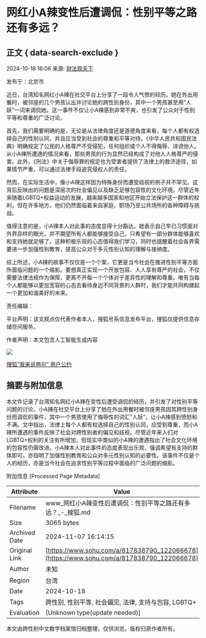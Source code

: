 # 网红小A辣变性后遭调侃：性别平等之路还有多远？

## 正文 { data-search-exclude }


2024-10-18 16:06 来源: [财法观天下](https://www.sohu.com/a/m.sohu.com?spm=smpc.content-abroad.content.1.1730995992864uzbGqsR)

发布于：北京市

近日，台湾知名网红小A辣在社交平台上分享了一段令人气愤的经历。她在外出用餐时，被邻座的几个男孩认出并讨论她的跨性别身份，其中一个男孩甚至用“人妖”一词来调侃她。这一事件不仅让小A辣感到非常不爽，也引发了公众对于性别平等和尊重的广泛讨论。

首先，我们需要明确的是，无论是从法律角度还是道德角度来看，每个人都有权选择自己的性别认同，并且应当受到社会的尊重和平等对待。《中华人民共和国民法典》明确规定了公民的人格尊严不受侵犯，任何组织或个人不得侮辱、诽谤他人。从小A辣所遭遇的情况来看，那些男孩的行为显然已经构成了对他人人格尊严的侵害。此外，《刑法》中关于侮辱罪的规定也为受害者提供了法律上的救济途径，如果情节严重，可以通过法律手段追究侵权人的责任。

然而，在实际生活中，像小A辣这样因为特殊身份而遭受歧视的例子并不罕见。这背后反映出的问题是深层次的社会偏见以及缺乏足够包容性的文化环境。尽管近年来随着LGBTQ+权益运动的发展，越来越多国家和地区开始立法保护这一群体的权利，但在许多地方，他们仍然面临着来自家庭、职场乃至公共场所的各种障碍与挑战。

值得注意的是，小A辣本人对此事的态度显得十分豁达。她表示自己早已习惯面对外界异样的眼光，并不期望所有人都能够接受自己，只希望有一部分群体能够喜欢和支持她就足够了。这种积极乐观的心态值得我们学习，同时也提醒着社会各界需要进一步加强性别教育，提高公众对于多元性别认知的理解与接纳度。

综上所述，小A辣的故事不仅仅是一个个案，它更是当今社会在推进性别平等方面所面临问题的一个缩影。要想真正实现一个开放包容、人人享有尊严的社会，不仅需要法律法规作为保障，更离不开每一个个体对于差异性的理解和尊重。唯有当每个人都能够以更加宽容的心态去看待身边不同背景的人群时，我们才能共同构建起一个更加和谐美好的未来。

责任编辑：

平台声明：该文观点仅代表作者本人，搜狐号系信息发布平台，搜狐仅提供信息存储空间服务。

作者声明：本文包含人工智能生成内容

![](https://sb.scorecardresearch.com/p?c1=2&c2=34403499&ns_ap_sv=2.1511.10&ns_type=hidden&ns_st_it=a&ns_st_sv=4.0.0&ns_st_ad=1&ns_st_sq=1&ns_st_id=427565&ns_st_ec=1&ns_st_cn=1&ns_st_ev=play&ns_st_ct=va&ns_st_cl=0&ns_st_pt=0&c3=vidoomynet&c4=&c6=&ns_ts=1730995993)

[搜狐“我来说两句” 用户公约](http://zt.pinglun.sohu.com/s2014/sljyhgy/index.shtml)

## 摘要与附加信息

<!-- tcd_abstract -->
本文件记录了台湾知名网红小A辣在变性后遭受调侃的经历，并引发了对性别平等问题的讨论。小A辣在社交平台上分享了她在外出用餐时被邻座男孩因其跨性别身份而调侃的事件，其中一个男孩使用了侮辱性的词汇“人妖”，让小A辣感到愤怒和不满。文中指出，法律上每个人都有权选择自己的性别认同，应受到尊重，而小A辣所遭遇的事件反映了社会对跨性别者的偏见和歧视。尽管近年来人们对LGBTQ+权利的关注有所增加，但现实中类似的小A辣的遭遇指出了社会文化环境的包容性仍需改进。小A辣本人对此事件的态度表现出乐观，强调希望有支持的群体即可，亦指明了加强性别教育和公众对多元性别认知的必要性。该事件不仅是个人的经历，亦是当今社会在追求性别平等过程中面临的广泛问题的缩影。
<!-- tcd_abstract_end -->

附加信息 [Processed Page Metadata]

| Attribute       | Value                                  |
|-----------------|----------------------------------------|
| Filename        | www_网红小A辣变性后遭调侃：性别平等之路还有多远？_-_搜狐.md                             |
| Size            | 3065 bytes                           |
| Archived Date   | 2024-11-07 16:14:15                             |
| Original Link   | [https://www.sohu.com/a/817838790_122066678](https://www.sohu.com/a/817838790_122066678)                       |
| Author          | 未知                               |
| Region          | 台湾                               |
| Date            | 2024-10-18                                 |
| Tags            | 跨性别, 性别平等, 社会偏见, 法律, 支持与包容, LGBTQ+                                 |
| Evaluation            | [Unknown type(update needed)]                                 |
<!-- tcd_table_end -->

本文由跨性别中文数字档案馆归档整理，仅供浏览。版权归原作者所有。
